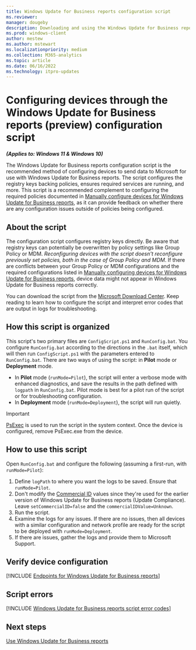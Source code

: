 ```yaml
---
title: Windows Update for Business reports configuration script
ms.reviewer: 
manager: dougeby
description: Downloading and using the Windows Update for Business reports configuration script
ms.prod: windows-client
author: mestew
ms.author: mstewart
ms.localizationpriority: medium
ms.collection: M365-analytics
ms.topic: article
ms.date: 06/16/2022
ms.technology: itpro-updates
---
```


# Configuring devices through the Windows Update for Business reports (preview) configuration script
<!--37063317, 30141258, 37063041-->
***(Applies to: Windows 11 & Windows 10)***

The Windows Update for Business reports configuration script is the recommended method of configuring devices to send data to Microsoft for use with Windows Update for Business reports. The script configures the registry keys backing policies, ensures required services are running, and more. This script is a recommended complement to configuring the required policies documented in [Manually configure devices for Windows Update for Business reports](wufb-reports-configuration-manual.md), as it can provide feedback on whether there are any configuration issues outside of policies being configured.

## About the script

The configuration script configures registry keys directly. Be aware that registry keys can potentially be overwritten by policy settings like Group Policy or MDM. *Reconfiguring devices with the script doesn't reconfigure previously set policies, both in the case of Group Policy and MDM*. If there are conflicts between your Group Policy or MDM configurations and the required configurations listed in [Manually configuring devices for Windows Update for Business reports](wufb-reports-configuration-manual.md), device data might not appear in Windows Update for Business reports correctly. 

You can download the script from the [Microsoft Download Center](https://www.microsoft.com/download/details.aspx?id=101086). Keep reading to learn how to configure the script and interpret error codes that are output in logs for troubleshooting.

## How this script is organized

This script's two primary files are `ConfigScript.ps1` and `RunConfig.bat`. You configure `RunConfig.bat` according to the directions in the `.bat` itself, which will then run `ConfigScript.ps1` with the parameters entered to `RunConfig.bat`. There are two ways of using the script: in **Pilot** mode or **Deployment** mode. 

- In **Pilot** mode (`runMode=Pilot`), the script will enter a verbose mode with enhanced diagnostics, and save the results in the path defined with `logpath` in `RunConfig.bat`. Pilot mode is best for a pilot run of the script or for troubleshooting configuration.
- In **Deployment** mode (`runMode=Deployment`), the script will run quietly.

> [!Important]
> [PsExec](/sysinternals/downloads/psexec) is used to run the script in the system context. Once the device is configured, remove PsExec.exe from the device.

## How to use this script

Open `RunConfig.bat` and configure the following (assuming a first-run, with `runMode=Pilot`):

1. Define `logPath` to where you want the logs to be saved. Ensure that `runMode=Pilot`.
1. Don't modify the [Commercial ID](update-compliance-get-started.md#get-your-commercialid) values since they're used for the earlier version of Windows Update for Business reports (Update Compliance). Leave `setCommercialID=false` and the `commercialIDValue=Unknown`.
1. Run the script.
1. Examine the logs for any issues. If there are no issues, then all devices with a similar configuration and network profile are ready for the script to be deployed with `runMode=Deployment`.
1. If there are issues, gather the logs and provide them to Microsoft Support.

## Verify device configuration

<!--Using include for verifying device configuration-->
[!INCLUDE [Endpoints for Windows Update for Business reports](./includes/wufb-reports-verify-device-configuration.md)]

## Script errors

<!--Using include for script errors-->
[!INCLUDE [Windows Update for Business reports script error codes](./includes/wufb-reports-script-error-codes.md)]


## Next steps

[Use Windows Update for Business reports](wufb-reports-use.md)